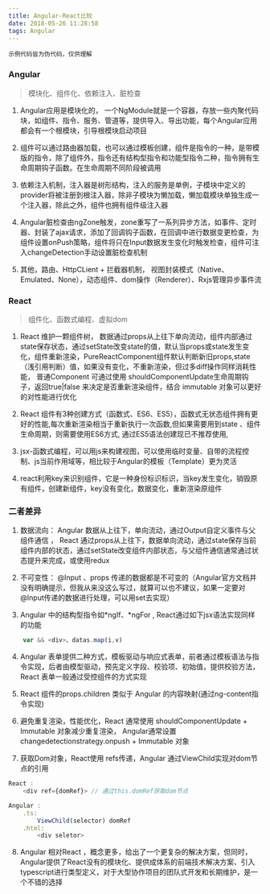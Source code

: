 ```yaml
---
title: Angular-React比较
date: 2018-05-26 11:28:58
tags: Angular
---
```



    示例代码皆为伪代码，仅供理解

### Angular
> 模块化、组件化、依赖注入、脏检查

1. Angular应用是模块化的， 一个NgModule就是一个容器，存放一些内聚代码块，如组件、指令、服务、管道等，提供导入、导出功能，每个Angular应用都会有一个根模块，引导根模块启动项目

2. 组件可以通过路由器加载，也可以通过模板创建，组件是指令的一种，是带模版的指令，除了组件外，指令还有结构型指令和功能型指令二种，指令拥有生命周期钩子函数。在生命周期不同阶段被调用

3. 依赖注入机制，注入器是树形结构，注入的服务是单例，子模块中定义的provider将被注册到根注入器，除非子模块为懒加载，懒加载模块单独生成一个注入器，除此之外，组件也拥有组件级注入器

4. Angular脏检查由ngZone触发，zone重写了一系列异步方法，如事件、定时器、封装了ajax请求，添加了回调钩子函数，在回调中进行数据变更检查，为组件设置onPush策略，组件将只在Input数据发生变化时触发检查，组件可注入changeDetection手动设置脏检查机制

5. 其他，路由、HttpCLient + 拦截器机制， 视图封装模式（Native、Emulated、None），动态组件、dom操作（Renderer）、Rxjs管理异步事件流



### React
> 组件化、函数式编程、虚拟dom

1. React 维护一颗组件树， 数据通过props从上往下单向流动，组件内部通过state保存状态，通过setState改变state的值，默认当props或state发生变化，组件重新渲染，PureReactComponent组件默认判断新旧props,state（浅引用判断）值，如果没有变化，不重新渲染，但过多diff操作同样消耗性能， 普通Component 可通过使用 shouldComponentUpdate生命周期钩子，返回true|false 来决定是否重新渲染组件，结合 immutable 对象可以更好的对性能进行优化

2. React 组件有3种创建方式（函数式、ES6、ES5），函数式无状态组件拥有更好的性能,每次重新渲染相当于重新执行一次函数,但如果需要用到state 、组件生命周期，则需要使用ES6方式, 通过ES5语法创建现已不推荐使用, 

3. jsx-函数式编程，可以用js来构建视图，可以使用临时变量、自带的流程控制、js当前作用域等，相比较于Angular的模板（Template）更为灵活

4. react利用key来识别组件，它是一种身份标识标识，当key发生变化，销毁原有组件，创建新组件，key没有变化，数据变化，重新渲染原组件




### 二者差异

1. 数据流向： Angular 数据从上往下，单向流动，通过Output自定义事件与父组件通信 ， React 通过props从上往下，数据单向流动，通过state保存当前组件内部的状态，通过setState改变组件内部状态，与父组件通信通常通过状态提升来完成，或使用redux

2. 不可变性： @Input 、props 传递的数据都是不可变的（Angular官方文档并没有明确提示，但我从来没这么写过，就算可以也不建议，如果一定要对@Input传递的数据进行处理，可以用set去实现）

3. Angular 中的结构型指令如*ngIf、*ngFor , React通过如下jsx语法实现同样的功能
```javascript
    var && <div>、datas.map(i,v)
```

4. Angular 表单提供二种方式，模板驱动与响应式表单，前者通过模板语法与指令实现，后者由模型驱动，预先定义字段、校验项、初始值，提供校验方法，React 表单一般通过受控组件的方式实现

5. React 组件的props.children 类似于 Angular 的内容映射(通过ng-content指令实现)

6. 避免重复渲染，性能优化，React 通常使用 shouldComponentUpdate + Immutable 对象减少重复渲染， Angular通常设置 changedetectionstrategy.onpush + Immutable 对象

7. 获取Dom对象，React使用 refs传递，Angular 通过ViewChild实现对dom节点的引用

```javascript
React : 
    <div ref={domRef}> // 通过this.domRef获取dom节点

Angular : 
    .ts:
        ViewChild(selector) domRef
    .html:
        <div seletor>
```

8. Angular 相对React ，概念更多，给出了一个更复杂的解决方案，但同时，Angular提供了React没有的模块化、提供成体系的前端技术解决方案、引入typescript进行类型定义，对于大型协作项目的团队式开发和长期维护，是一个不错的选择


<!-- angular 每个component ， service， directive 都有自己的一个标识，很容易通过全局查找，知道在何处被使用 -->
